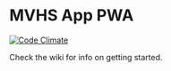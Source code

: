 # MVHS App PWA

[![Code Climate](https://codeclimate.com/github/mvhs-apps/mvhs-app-pwa/badges/gpa.svg)](https://codeclimate.com/github/codeclimate/codeclimate)

Check the wiki for info on getting started.
